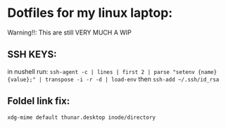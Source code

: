 # Dotfiles for my linux laptop:
Warning!!: This are still VERY MUCH A WIP

## SSH KEYS:
in nushell run:
`ssh-agent -c | lines | first 2 | parse "setenv {name} {value};" | transpose -i -r -d | load-env`
then
`ssh-add ~/.ssh/id_rsa`

## Foldel link fix:
`xdg-mime default thunar.desktop inode/directory`
